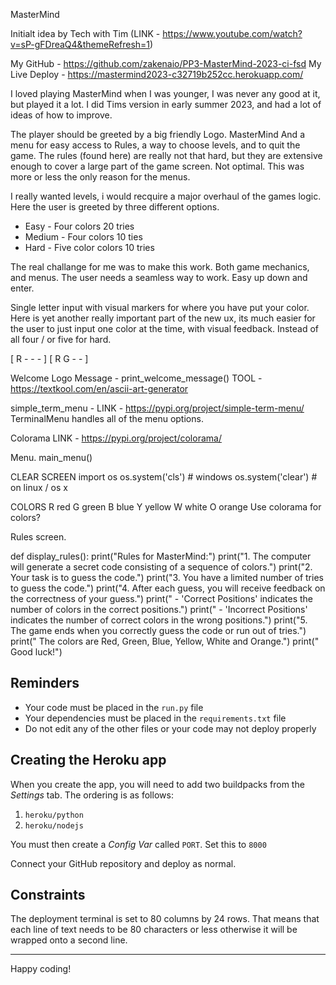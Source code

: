 MasterMind

Initialt idea by Tech with Tim (LINK -  https://www.youtube.com/watch?v=sP-gFDreaQ4&themeRefresh=1)

My GitHub - https://github.com/zakenaio/PP3-MasterMind-2023-ci-fsd
My Live Deploy - https://mastermind2023-c32719b252cc.herokuapp.com/

I loved playing MasterMind when I was younger, I was never any good at it, but played it a lot. 
I did Tims version in early summer 2023, and had a lot of ideas of how to improve. 

The player should be greeted by a big friendly Logo. 
MasterMind 
And a menu for easy access to Rules, a way to choose levels, and to quit the game. 
The rules (found here) are really not that hard, but they are extensive
enough to cover a large part of the game screen. 
Not optimal. This was more or less the only reason for the menus. 

I really wanted levels, i would recquire a major overhaul of the games logic. 
Here the user is greeted by three different options. 

- Easy - Four colors 20 tries
- Medium - Four colors 10 ties 
- Hard - Five color colors 10 tries

The real challange for me was to make this work. Both game mechanics, and menus.
The user needs a seamless way to work. Easy up down and enter.

Single letter input with visual markers for where you have put your color. 
Here is yet another really important part of the new ux, its much easier
for the user to just input one color at the time, with visual feedback.
Instead of all four / or five for hard. 

[ R - - - ] 
[ R G - - ] 



Welcome Logo Message - print_welcome_message()
TOOL - https://textkool.com/en/ascii-art-generator


simple_term_menu - LINK - https://pypi.org/project/simple-term-menu/
TerminalMenu handles all of the menu options. 

Colorama LINK - https://pypi.org/project/colorama/

Menu. main_menu()



CLEAR SCREEN
import os
os.system('cls') # windows
os.system('clear')  # on linux / os x

COLORS R red G green B blue Y yellow W white O orange 
Use colorama for colors? 


Rules screen. 

def display_rules():
    print("Rules for MasterMind:")
    print("1. The computer will generate a secret code consisting of a sequence of colors.")
    print("2. Your task is to guess the code.")
    print("3. You have a limited number of tries to guess the code.")
    print("4. After each guess, you will receive feedback on the correctness of your guess.")
    print("   - 'Correct Positions' indicates the number of colors in the correct positions.")
    print("   - 'Incorrect Positions' indicates the number of correct colors in the wrong positions.")
    print("5. The game ends when you correctly guess the code or run out of tries.")
    print("   The colors are Red, Green, Blue, Yellow, White and Orange.")
    print("   Good luck!")



## Reminders

- Your code must be placed in the `run.py` file
- Your dependencies must be placed in the `requirements.txt` file
- Do not edit any of the other files or your code may not deploy properly

## Creating the Heroku app

When you create the app, you will need to add two buildpacks from the _Settings_ tab. The ordering is as follows:

1. `heroku/python`
2. `heroku/nodejs`

You must then create a _Config Var_ called `PORT`. Set this to `8000`


Connect your GitHub repository and deploy as normal.

## Constraints

The deployment terminal is set to 80 columns by 24 rows. That means that each line of text needs to be 80 characters or less otherwise it will be wrapped onto a second line.

---

Happy coding!
